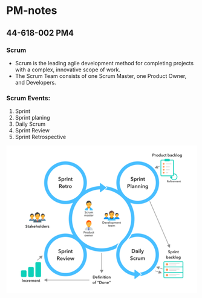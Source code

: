# **PM-notes**

## **44-618-002 PM4**

### **Scrum**
* Scrum is the leading agile development method for completing projects with a complex, innovative scope of work.
* The Scrum Team consists of one Scrum Master, one Product Owner, and Developers. 
### **Scrum Events:**
1. Sprint
2. Sprint planing
3. Daily Scrum
4. Sprint Review
5. Sprint Retrospective

![ScrumProcess](Scrumprocess.png)
